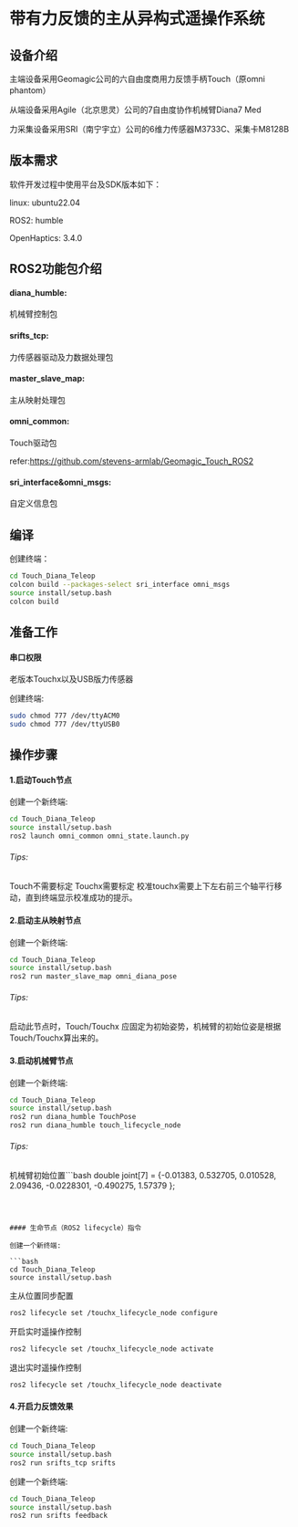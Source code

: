 # 带有力反馈的主从异构式遥操作系统

## 设备介绍

主端设备采用Geomagic公司的六自由度商用力反馈手柄Touch（原omni phantom）

从端设备采用Agile（北京思灵）公司的7自由度协作机械臂Diana7 Med

力采集设备采用SRI（南宁宇立）公司的6维力传感器M3733C、采集卡M8128B

## 版本需求

软件开发过程中使用平台及SDK版本如下：

linux: ubuntu22.04

ROS2: humble

OpenHaptics: 3.4.0


## ROS2功能包介绍

#### diana_humble: 

机械臂控制包

#### srifts_tcp: 

力传感器驱动及力数据处理包

#### master_slave_map:

主从映射处理包

#### omni_common:

Touch驱动包

refer:https://github.com/stevens-armlab/Geomagic_Touch_ROS2

#### sri_interface&omni_msgs:

自定义信息包


## 编译

创建终端：
```bash
cd Touch_Diana_Teleop
colcon build --packages-select sri_interface omni_msgs
source install/setup.bash
colcon build
```

## 准备工作

#### 串口权限
老版本Touchx以及USB版力传感器

创建终端:

```bash
sudo chmod 777 /dev/ttyACM0
sudo chmod 777 /dev/ttyUSB0
```

## 操作步骤

#### 1.启动Touch节点

创建一个新终端:

```bash
cd Touch_Diana_Teleop
source install/setup.bash
ros2 launch omni_common omni_state.launch.py 
```

###### Tips:
Touch不需要标定
Touchx需要标定
校准touchx需要上下左右前三个轴平行移动，直到终端显示校准成功的提示。


#### 2.启动主从映射节点

创建一个新终端:

```bash
cd Touch_Diana_Teleop
source install/setup.bash
ros2 run master_slave_map omni_diana_pose
```

###### Tips:

启动此节点时，Touch/Touchx 应固定为初始姿势，机械臂的初始位姿是根据Touch/Touchx算出来的。



#### 3.启动机械臂节点

创建一个新终端:

```bash
cd Touch_Diana_Teleop
source install/setup.bash
ros2 run diana_humble TouchPose 
ros2 run diana_humble touch_lifecycle_node 
```

###### Tips:

机械臂初始位置```bash
double joint[7] = {-0.01383, 0.532705, 0.010528, 2.09436, -0.0228301, -0.490275, 1.57379 };
```



#### 生命节点（ROS2 lifecycle）指令

创建一个新终端:

```bash
cd Touch_Diana_Teleop
source install/setup.bash
```

主从位置同步配置

```bash
ros2 lifecycle set /touchx_lifecycle_node configure 
```

开启实时遥操作控制

```bash
ros2 lifecycle set /touchx_lifecycle_node activate
```

退出实时遥操作控制

```bash
ros2 lifecycle set /touchx_lifecycle_node deactivate
```



#### 4.开启力反馈效果

创建一个新终端:

```bash
cd Touch_Diana_Teleop
source install/setup.bash
ros2 run srifts_tcp srifts
```

创建一个新终端:

```bash
cd Touch_Diana_Teleop
source install/setup.bash
ros2 run srifts feedback
```

